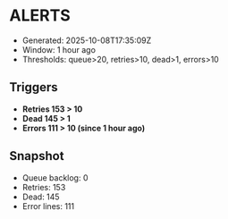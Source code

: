 # ALERTS

- Generated: 2025-10-08T17:35:09Z
- Window: 1 hour ago
- Thresholds: queue>20, retries>10, dead>1, errors>10

## Triggers
- **Retries 153 > 10**
- **Dead 145 > 1**
- **Errors 111 > 10 (since 1 hour ago)**

## Snapshot
- Queue backlog: 0
- Retries: 153
- Dead: 145
- Error lines: 111
